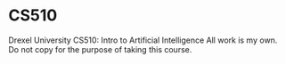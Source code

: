 # CS510
Drexel University CS510: Intro to Artificial Intelligence
All work is my own. Do not copy for the purpose of taking this course.
